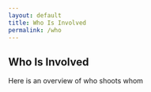 ```yaml
---
layout: default
title: Who Is Involved
permalink: /who
---
```


## Who Is Involved
Here is an overview of who shoots whom
